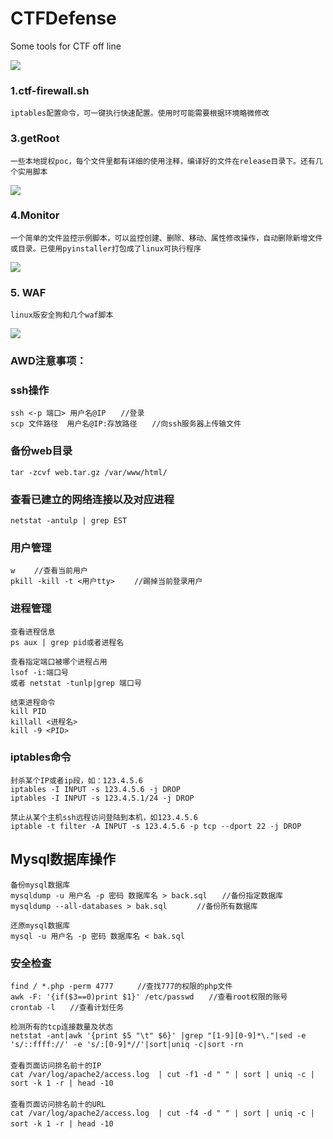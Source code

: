 # CTFDefense

Some tools for CTF off line

![](imgs/20171001-103837.png)

### 1.ctf-firewall.sh
    iptables配置命令，可一键执行快速配置。使用时可能需要根据环境略微修改


### 3.getRoot
	一些本地提权poc，每个文件里都有详细的使用注释，编译好的文件在release目录下。还有几个实用脚本

![](imgs/20171001-104020.png)

### 4.Monitor
	一个简单的文件监控示例脚本，可以监控创建、删除、移动、属性修改操作，自动删除新增文件或目录。已使用pyinstaller打包成了linux可执行程序
![](imgs/20171001-105054.png)

### 5. WAF
	linux版安全狗和几个waf脚本

![](imgs/20171001-105010.png)



### AWD注意事项：

### ssh操作
	ssh <-p 端口> 用户名@IP　　//登录
	scp 文件路径  用户名@IP:存放路径　　//向ssh服务器上传输文件
	
### 备份web目录
	tar -zcvf web.tar.gz /var/www/html/

### 查看已建立的网络连接以及对应进程
	netstat -antulp | grep EST

### 用户管理
	w 　　//查看当前用户
	pkill -kill -t <用户tty>　　 //踢掉当前登录用户

### 进程管理
	查看进程信息
	ps aux | grep pid或者进程名　　
	
	查看指定端口被哪个进程占用
	lsof -i:端口号 
	或者 netstat -tunlp|grep 端口号
	
	结束进程命令
	kill PID
	killall <进程名>
	kill -9 <PID>
	
### iptables命令
	封杀某个IP或者ip段，如：123.4.5.6
	iptables -I INPUT -s 123.4.5.6 -j DROP
	iptables -I INPUT -s 123.4.5.1/24 -j DROP
	
	禁止从某个主机ssh远程访问登陆到本机，如123.4.5.6
	iptable -t filter -A INPUT -s 123.4.5.6 -p tcp --dport 22 -j DROP

## Mysql数据库操作
	
	备份mysql数据库
	mysqldump -u 用户名 -p 密码 数据库名 > back.sql　　//备份指定数据库
	mysqldump --all-databases > bak.sql　　　　//备份所有数据库
	
	还原mysql数据库
	mysql -u 用户名 -p 密码 数据库名 < bak.sql

### 安全检查
	
	find / *.php -perm 4777 　　 //查找777的权限的php文件 
	awk -F: '{if($3==0)print $1}' /etc/passwd　　//查看root权限的账号
	crontab -l　　//查看计划任务
	
	检测所有的tcp连接数量及状态
	netstat -ant|awk '{print $5 "\t" $6}' |grep "[1-9][0-9]*\."|sed -e 's/::ffff://' -e 's/:[0-9]*//'|sort|uniq -c|sort -rn
	　　
	查看页面访问排名前十的IP
	cat /var/log/apache2/access.log  | cut -f1 -d " " | sort | uniq -c | sort -k 1 -r | head -10
	　　
	查看页面访问排名前十的URL
	cat /var/log/apache2/access.log  | cut -f4 -d " " | sort | uniq -c | sort -k 1 -r | head -10　　
